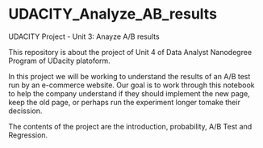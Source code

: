 # UDACITY_Analyze_AB_results

UDACITY Project - Unit 3: Anayze A/B results

This repository is about the project of Unit 4 of Data Analyst Nanodegree Program of UDacity platoform. 

In this project we will be working to understand the results of an A/B test run by an e-commerce website. Our goal is to work through this notebook to help the company understand if they should implement the new page, keep the old page, or perhaps run the experiment longer tomake their decission. 

The contents of the project are the introduction, probability, A/B Test and Regression.
